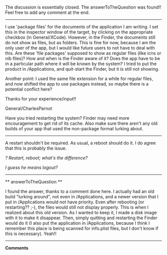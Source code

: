 The discussion is essentially closed. The answerToTheQuestion was found!! Feel free to add any comment at the end.

----

I use 'package files' for the documents of the application I am writing. I set this in the inspector window of the target, by clicking on the appropriate checkbox (in General/XCode). However, in the Finder, the documents still do not show as files, but as folders. This is fine for now, because I am the only user of the app, but I would like future users to not have to deal with this. Are these 'file packages' supposed to show as regular files (like icns or nib files)? How and when is the Finder aware of it? Does the app have to be in a particular path where it will be known by the system? I tried to put the product in /Applications, and quit-start the Finder, but it is still not showing.

Another point: I used the same file extension for a while for regular files, and now shifted the app to use packages instead, so maybe there is a potential conflict here?

Thanks for your experience/input!!

General/CharlesParnot

Have you tried restarting the system? Finder may need more encouragement to get rid of its cache. Also make sure there aren't any old builds of your app that used the non-package format lurking about.

----

A restart shouldn't be required.  As usual, a reboot should do it.  I do agree that this is probably the issue.

*? Restart, reboot; what's the difference?* 

*I guess he means logout?*

----

** answerToTheQuestion **

I found the answer, thanks to a comment done here. I actually had an old build "lurking around", not even in /Applications, and a newer version that I put in /Applications would not have priority. Even after rebooting (or restarting?? ;-), the files would still not display properly. This is when I realized about this old version. As I wanted to keep it, I made a disk image with it to make it disappear. Then, simply quitting and restarting the Finder would do it (I also put the application in /Applications, because I think I remember this place is being scanned for info.plist files, but I don't know if this is necessary). Yeah!!

----
**Comments**